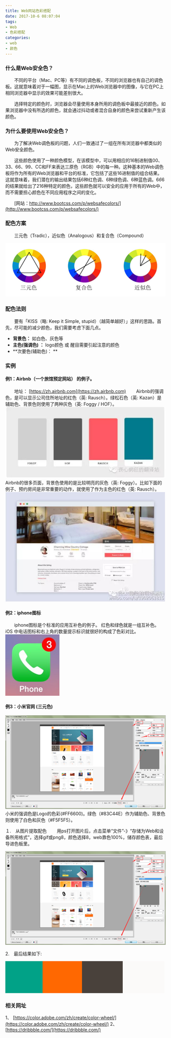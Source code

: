```yaml
---
title: Web网站色彩搭配
date: 2017-10-6 08:07:04
tags:
- Web
- 色彩搭配
categories:
- web
- 颜色
---
```



### 什么是Web安全色？

　　不同的平台（Mac、PC等）有不同的调色板，不同的浏览器也有自己的调色板。这就意味着对于一幅图，显示在Mac上的Web浏览器中的图像，与它在PC上相同浏览器中显示的效果可能差别很大。

　　选择特定的颜色时，浏览器会尽量使用本身所用的调色板中最接近的颜色。如果浏览器中没有所选的颜色，就会通过抖动或者混合自身的颜色来尝试重新产生该颜色。

<!-- more -->

### 为什么要使用Web安全色？

　　为了解决Web调色板的问题，人们一致通过了一组在所有浏览器中都类似的Web安全颜色。

　　这些颜色使用了一种颜色模型，在该模型中，可以用相应的16制进制值00、33、66、99、CC和FF来表达三原色（RGB）中的每一种。这种基本的Web调色板将作为所有的Web浏览器和平台的标准，它包括了这些16进制值的组合结果。这就意味着，我们潜在的输出结果包括6种红色调、6种绿色调、6种蓝色调。6*6*6的结果就给出了216种特定的颜色，这些颜色就可以安全的应用于所有的Web中，而不需要担心颜色在不同应用程序之间的变化。

　　[网站：http://www.bootcss.com/p/websafecolors/](http://www.bootcss.com/p/websafecolors/)

### 配色方案
　　三元色（Tradic），近似色（Analogous）和复合色（Compound）

![](/images/24e06d1f1844d560ac3df30f7eb46a62.jpg)

### 配色法则
　　要有「KISS（略: Keep it Simple, stupid）（越简单越好）」这样的思路。首先，尽可能的减少颜色，我们需要考虑下面几点。
- **背景色：** 如白色、灰色等
- **主色(强调色) ：** logo颜色 或 醒目需要引起注意的颜色
- **次要色(辅助色)： **

### 实例
#### 例1：Airbnb（一个旅馆预定网站） 的例子。
　　地址： [https://zh.airbnb.com](https://zh.airbnb.com)
　　Airbnb的强调色，是可以显示公司住所地址的红色（英: Rausch）。绿松石色（英: Kazan）是辅助色、背景色则使用了两种灰色（英: Foggy / HOF）。
![](/images/1608e142ac33b5b5e7f03f2bac22924c.jpg)
　　Airbnb的很多页面，背景色使用的是比较明亮的灰色（英: Foggy）。比如下面的例子、预约房间是非常重要的动作，就使用了作为主色的红色（英: Rausch）。
![](/images/5a9f9814281bc615afd586bccf51c23d.jpg)

#### 例2：iphone图标
　　iphone图标是个标准的应用互补色的例子。 红色和绿色就是一组互补色。iOS 中电话图标和右上角的数量提示标识就很好的构成了色彩对比。
![](/images/e7df28b6300c0e9a16ca1795d07b669a.jpeg)

#### 例3：小米官网 (三元色)
![](/images/20171009102305.png)
　　小米的强调色是Logo的色彩(#FF6600)。绿色（#83C44E）作为辅助色、背景色则使用了白色和灰色（#F5F5F5）。

１.　从图片提取配色
　　用ps打开图片后，点击菜单“文件”-》“存储为Web和设备所用格式”，选择gif或png8，颜色选择8，web靠色100%，储存颜色表，最后导进色板里。

![](/images/20171009102305.png)

2.　最后结果如下:

![](/images/20171009014448.png)

### 相关网址
1、 [https://color.adobe.com/zh/create/color-wheel/](https://color.adobe.com/zh/create/color-wheel/)
2、 [https://dribbble.com/](https://dribbble.com/)